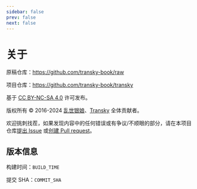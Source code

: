 ```yaml
---
sidebar: false
prev: false
next: false
---
```


# 关于

原稿仓库：<https://github.com/transky-book/raw>

项目仓库：<https://github.com/transky-book/transky>

基于 [CC BY-NC-SA 4.0](https://creativecommons.org/licenses/by-nc-sa/4.0/deed.zh-hans) 许可发布。

版权所有 © 2016-2024 [乱世银娘](https://www.weibo.com/p/1005055513855401)、[Transky](https://github.com/transky-book) 全体贡献者。

欢迎挑刺找茬，如果发现内容中的任何错误或有争议/不顺眼的部分，请在本项目仓库[提出 Issue](https://github.com/transky-book/transky/issues) 或[创建 Pull request](https://github.com/transky-book/transky/pulls)。

## 版本信息

构建时间：`BUILD_TIME`

提交 SHA：`COMMIT_SHA`
